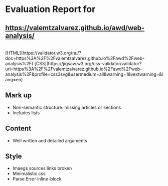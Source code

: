 
# Evaluation Report for<br/>
## https://valemtzalvarez.github.io/awd/web-analysis/
<br/>
[HTML](https://validator.w3.org/nu/?doc=https%3A%2F%2Fvalemtzalvarez.github.io%2Fawd%2Fweb-analysis%2F)
[CSS](https://jigsaw.w3.org/css-validator/validator?uri=https%3A%2F%2Fvalemtzalvarez.github.io%2Fawd%2Fweb-analysis%2F&profile=css3svg&usermedium=all&warning=1&vextwarning=&lang=en)

## Mark up
- Non-semantic structure: missing articles or sections
- Includes lists


## Content

- Well written and detailed arguments

## Style
- Imaegs sources links broken
- Minimalistic css
- Parse Error inline-block 
